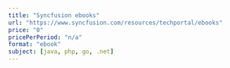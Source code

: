 ```yaml
---
title: "Syncfusion ebooks"
url: "https://www.syncfusion.com/resources/techportal/ebooks"
price: "0"
pricePerPeriod: "n/a"
format: "ebook"
subject: [java, php, go, .net]
---
```

